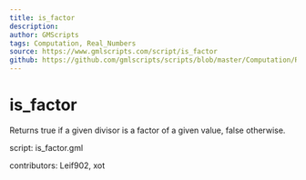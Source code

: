 ```yaml
---
title: is_factor
description: 
author: GMScripts
tags: Computation, Real_Numbers
source: https://www.gmlscripts.com/script/is_factor
github: https://github.com/gmlscripts/scripts/blob/master/Computation/Real_Numbers/is_factor.gml
---
```


is_factor
=========

Returns true if a given divisor is a factor of a given value, false otherwise.

script: is_factor.gml

contributors: Leif902, xot
